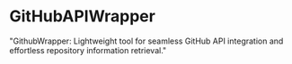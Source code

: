 # GitHubAPIWrapper
"GithubWrapper: Lightweight tool for seamless GitHub API integration and effortless repository information retrieval."
